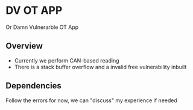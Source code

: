# DV OT APP
Or Damn Vulnerarble OT App

## Overview
* Currently we perform CAN-based reading
* There is a stack buffer overflow and a invalid free vulnerability inbuilt

## Dependencies
Follow the errors for now, we can "discuss" my experience if needed


